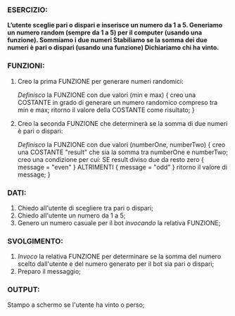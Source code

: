 ### ESERCIZIO:

**L’utente sceglie pari o dispari e inserisce un numero da 1 a 5.
Generiamo un numero random (sempre da 1 a 5) per il computer (usando una funzione).
Sommiamo i due numeri
Stabiliamo se la somma dei due numeri è pari o dispari (usando una funzione)
Dichiariamo chi ha vinto.**

### FUNZIONI:

1. Creo la prima FUNZIONE per generare numeri randomici:

    _Definisco_ la FUNZIONE con due valori (min e max) {
        creo una COSTANTE in grado di generare un numero randomico compreso tra min e max;
        ritorno il valore della COSTANTE come risultato;
    }

2. Creo la seconda FUNZIONE che determinerà se la somma di due numeri è pari o dispari:

    _Definisco_ la FUNZIONE con due valori (numberOne, numberTwo) {
        creo una COSTANTE "result" che sia la somma tra numberOne e numberTwo;
        creo una condizione per cui:
            SE result diviso due da resto zero {
                message = "even"
            } ALTRIMENTI {
                message = "odd"
            }
            ritorno il valore di message;
    }

### DATI:

1. Chiedo all'utente di scegliere tra pari o dispari;
2. Chiedo all'utente un numero da 1 a 5;
3. Genero un numero casuale per il bot _invocando_ la relativa FUNZIONE;

### SVOLGIMENTO:

1. _Invoco_ la relativa FUNZIONE per determinare se la somma del numero scelto dall'utente e del numero generato per il bot sia pari o dispari;
2. Preparo il messaggio;

### OUTPUT:

Stampo a schermo se l'utente ha vinto o perso;
